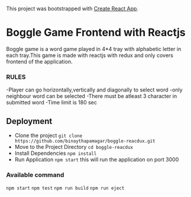 This project was bootstrapped with [Create React App](https://github.com/facebook/create-react-app).
# Boggle Game Frontend with Reactjs
Boggle game is a word game played in 4*4 tray with alphabetic letter in each tray.This game is made with reactjs with redux and only covers frontend of the application.

### RULES
-Player can go horizontally,vertically and diagonally to select word
-only neighbour word can be selected
-There must be atleast 3 character in submitted word
-Time limit is 180 sec

## Deployment 
- Clone the project `git clone https://github.com/binaythapamagar/boggle-reacdux.git`
- Move to the Project Directory `cd boggle-reacdux`
- Install Dependencies `npm install`
- Run Application `npm start` this will run the application on port 3000

### Available command
`npm start`
`npm test`
`npm run build`
`npm run eject`